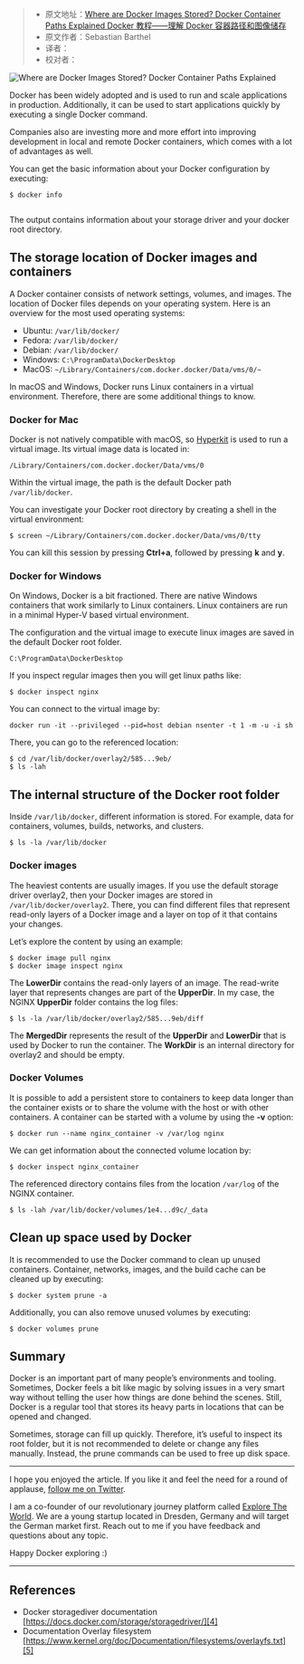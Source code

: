 > * 原文地址：[Where are Docker Images Stored? Docker Container Paths Explained Docker 教程——理解 Docker 容器路径和图像储存](https://www.freecodecamp.org/news/where-are-docker-images-stored-docker-container-paths-explained/)
> * 原文作者：Sebastian Barthel
> * 译者：
> * 校对者：

![Where are Docker Images Stored? Docker Container Paths Explained](https://www.freecodecamp.org/news/content/images/size/w2000/2020/02/example-of-examples-word-embeddings_grey.jpg)

Docker has been widely adopted and is used to run and scale applications in production. Additionally, it can be used to start applications quickly by executing a single Docker command.

Companies also are investing more and more effort into improving development in local and remote Docker containers, which comes with a lot of advantages as well.

You can get the basic information about your Docker configuration by executing:

```shell
$ docker info


```

The output contains information about your storage driver and your docker root directory.

## The storage location of Docker images and containers

A Docker container consists of network settings, volumes, and images. The location of Docker files depends on your operating system. Here is an overview for the most used operating systems:  

-   Ubuntu:  `/var/lib/docker/`
-   Fedora:  `/var/lib/docker/`
-   Debian:  `/var/lib/docker/`
-   Windows:  `C:\ProgramData\DockerDesktop`
-   MacOS:  `~/Library/Containers/com.docker.docker/Data/vms/0/~`

In macOS and Windows, Docker runs Linux containers in a virtual environment. Therefore, there are some additional things to know.

### Docker for Mac

Docker is not natively compatible with macOS, so  [Hyperkit][1]  is used to run a virtual image. Its virtual image data is located in:

`/Library/Containers/com.docker.docker/Data/vms/0`

Within the virtual image, the path is the default Docker path  `/var/lib/docker`.

You can investigate your Docker root directory by creating a shell in the virtual environment:

```shell
$ screen ~/Library/Containers/com.docker.docker/Data/vms/0/tty 
```

You can kill this session by pressing  **Ctrl+a**, followed by pressing  **k**  and  **y**.

### Docker for Windows

On Windows, Docker is a bit fractioned. There are native Windows containers that work similarly to Linux containers. Linux containers are run in a minimal Hyper-V based virtual environment.

The configuration and the virtual image to execute linux images are saved in the default Docker root folder.

`C:\ProgramData\DockerDesktop`

If you inspect regular images then you will get linux paths like:

```shell
$ docker inspect nginx

```

You can connect to the virtual image by:

```shell
docker run -it --privileged --pid=host debian nsenter -t 1 -m -u -i sh
```

There, you can go to the referenced location:

```shell
$ cd /var/lib/docker/overlay2/585...9eb/
$ ls -lah

```

## The internal structure of the Docker root folder

Inside  `/var/lib/docker`, different information is stored. For example, data for containers, volumes, builds, networks, and clusters.

```shell
$ ls -la /var/lib/docker

```

### Docker images

The heaviest contents are usually images. If you use the default storage driver overlay2, then your Docker images are stored in  `/var/lib/docker/overlay2`. There, you can find different files that represent read-only layers of a Docker image and a layer on top of it that contains your changes.

Let’s explore the content by using an example:

```shell
$ docker image pull nginx
$ docker image inspect nginx

```

The  **LowerDir**  contains the read-only layers of an image. The read-write layer that represents changes are part of the  **UpperDir**. In my case, the NGINX  **UpperDir**  folder contains the log files:

```shell
$ ls -la /var/lib/docker/overlay2/585...9eb/diff

```

The  **MergedDir**  represents the result of the  **UpperDir**  and  **LowerDir**  that is used by Docker to run the container. The  **WorkDir**  is an internal directory for overlay2 and should be empty.

### Docker Volumes

It is possible to add a persistent store to containers to keep data longer than the container exists or to share the volume with the host or with other containers. A container can be started with a volume by using the  **\-v**  option:

```shell
$ docker run --name nginx_container -v /var/log nginx
```

We can get information about the connected volume location by:

```shell
$ docker inspect nginx_container

```

The referenced directory contains files from the location  `/var/log`  of the NGINX container.

```shell
$ ls -lah /var/lib/docker/volumes/1e4...d9c/_data

```

## Clean up space used by Docker

It is recommended to use the Docker command to clean up unused containers. Container, networks, images, and the build cache can be cleaned up by executing:

```shell
$ docker system prune -a
```

Additionally, you can also remove unused volumes by executing:

```shell
$ docker volumes prune
```

## **Summary**

Docker is an important part of many people’s environments and tooling. Sometimes, Docker feels a bit like magic by solving issues in a very smart way without telling the user how things are done behind the scenes. Still, Docker is a regular tool that stores its heavy parts in locations that can be opened and changed.

Sometimes, storage can fill up quickly. Therefore, it’s useful to inspect its root folder, but it is not recommended to delete or change any files manually. Instead, the prune commands can be used to free up disk space.

---

I hope you enjoyed the article. If you like it and feel the need for a round of applause,  [follow me on Twitter][2].

I am a co-founder of our revolutionary journey platform called  [Explore The World][3]. We are a young startup located in Dresden, Germany and will target the German market first. Reach out to me if you have feedback and questions about any topic.

Happy Docker exploring :)

---

## References

-   Docker storagediver documentation  
    [https://docs.docker.com/storage/storagedriver/][4]
-   Documentation Overlay filesystem  
    [https://www.kernel.org/doc/Documentation/filesystems/overlayfs.txt][5]

[1]: https://github.com/moby/hyperkit
[2]: https://twitter.com/Journerist
[3]: https://www.urlaubsbaron.de/
[4]: https://docs.docker.com/storage/storagedriver/
[5]: https://www.kernel.org/doc/Documentation/filesystems/overlayfs.txt
